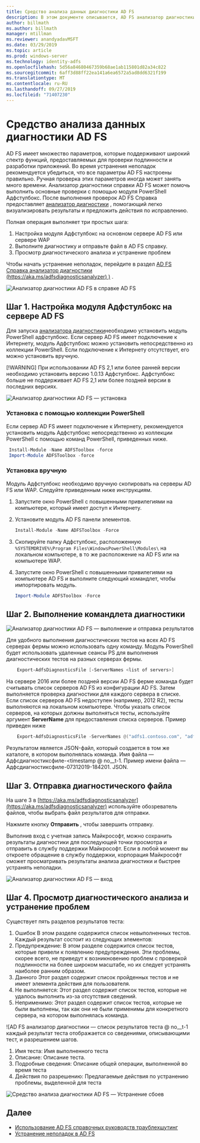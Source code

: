 ```yaml
---
title: Средство анализа данных диагностики AD FS
description: В этом документе описывается, AD FS анализатор диагностики справки и как он может выполнять основные проверки с помощью модуля AD FS диагностики PowerShell.
author: billmath
ms.author: billmath
manager: mtillman
ms.reviewer: anandyadavMSFT
ms.date: 03/29/2019
ms.topic: article
ms.prod: windows-server
ms.technology: identity-adfs
ms.openlocfilehash: 5d56a84680467359b68ae1ab115801d82a34c822
ms.sourcegitcommit: 6aff3d88ff22ea141a6ea6572a5ad8dd6321f199
ms.translationtype: MT
ms.contentlocale: ru-RU
ms.lasthandoff: 09/27/2019
ms.locfileid: "71407230"
---
```

# <a name="ad-fs-help-diagnostics-analyzer"></a>Средство анализа данных диагностики AD FS

AD FS имеет множество параметров, которые поддерживают широкий спектр функций, предоставляемых для проверки подлинности и разработки приложений. Во время устранения неполадок рекомендуется убедиться, что все параметры AD FS настроены правильно. Ручная проверка этих параметров иногда может занять много времени. Анализатор диагностики справки AD FS может помочь выполнить основные проверки с помощью модуля PowerShell Адфстулбокс. После выполнения проверок AD FS Справка предоставляет [анализатор диагностики](https://aka.ms/adfsdiagnosticsanalyzer) , помогающий легко визуализировать результаты и предложить действия по исправлению.

Полная операция выполняет три простых шага:

1. Настройка модуля Адфстулбокс на основном сервере AD FS или сервере WAP
2. Выполните диагностику и отправьте файл в AD FS справку.
3. Просмотр диагностического анализа и устранение проблем

Чтобы начать устранение неполадок, перейдите в раздел [AD FS Справка анализатор диагностики (https://aka.ms/adfsdiagnosticsanalyzer) )](https://aka.ms/adfsdiagnosticsanalyzer) .

![Анализатор диагностики AD FS в справке AD FS](media/ad-fs-diagonostics-analyzer/home.png)

## <a name="step-1-setup-the-adfstoolbox-module-on-ad-fs-server"></a>Шаг 1. Настройка модуля Адфстулбокс на сервере AD FS

Для запуска [анализатора диагностики](https://aka.ms/adfsdiagnosticsanalyzer)необходимо установить модуль PowerShell адфстулбокс. Если сервер AD FS имеет подключение к Интернету, модуль Адфстулбокс можно установить непосредственно из коллекции PowerShell. Если подключение к Интернету отсутствует, его можно установить вручную. 

[!WARNING]
При использовании AD FS 2,1 или более ранней версии необходимо установить версию 1.0.13 Адфстулбокс. Адфстулбокс больше не поддерживает AD FS 2,1 или более поздней версии в последних версиях.

![Анализатор диагностики AD FS — установка](media/ad-fs-diagonostics-analyzer/step1_v2.png)

### <a name="setup-using-powershell-gallery"></a>Установка с помощью коллекции PowerShell

Если сервер AD FS имеет подключение к Интернету, рекомендуется установить модуль Адфстулбокс непосредственно из коллекции PowerShell с помощью команд PowerShell, приведенных ниже.

   ```powershell
    Install-Module -Name ADFSToolbox -force
    Import-Module ADFSToolbox -force
   ```

### <a name="setup-manually"></a>Установка вручную

Модуль Адфстулбокс необходимо вручную скопировать на серверы AD FS или WAP. Следуйте приведенным ниже инструкциям.

1. Запустите окно PowerShell с повышенными привилегиями на компьютере, который имеет доступ к Интернету.
2. Установите модуль AD FS панели элементов.

    ```powershell
    Install-Module -Name ADFSToolbox -Force
    ```
3. Скопируйте папку Адфстулбокс, расположенную `%SYSTEMDRIVE%\Program Files\WindowsPowerShell\Modules\` на локальном компьютере, в то же расположение на AD FS или на компьютере WAP.

4. Запустите окно PowerShell с повышенными привилегиями на компьютере AD FS и выполните следующий командлет, чтобы импортировать модуль.

    ```powershell
    Import-Module ADFSToolbox -Force
    ```

## <a name="step-2-execute-the-diagnostics-cmdlet"></a>Шаг 2. Выполнение командлета диагностики

![Анализатор диагностики AD FS — выполнение и отправка результатов](media/ad-fs-diagonostics-analyzer/step2_v2.png)

Для удобного выполнения диагностических тестов на всех AD FS серверах фермы можно использовать одну команду. Модуль PowerShell будет использовать удаленные сеансы PS для выполнения диагностических тестов на разных серверах фермы.

```powershell
    Export-AdfsDiagnosticsFile [-ServerNames <list of servers>]
```

На сервере 2016 или более поздней версии AD FS ферме команда будет считывать список серверов AD FS из конфигурации AD FS. Затем выполняется проверка диагностики для каждого сервера в списке. Если список серверов AD FS недоступен (например, 2012 R2), тесты выполняются на локальном компьютере. Чтобы указать список серверов, на которых должны выполняться тесты, используйте аргумент **ServerName** для предоставления списка серверов. Пример приведен ниже

```powershell
    Export-AdfsDiagnosticsFile -ServerNames @("adfs1.contoso.com", "adfs2.contoso.com")
```

Результатом является JSON-файл, который создается в том же каталоге, в котором выполнялась команда. Имя файла — Адфсдиагностиксфиле-\<timestamp @ no__t-1. Пример имени файла — Адфсдиагностиксфиле-07312019-184201. JSON.

## <a name="step-3-upload-the-diagnostics-file"></a>Шаг 3. Отправка диагностического файла

На шаге 3 в [https://aka.ms/adfsdiagnosticsanalyzer](https://aka.ms/adfsdiagnosticsanalyzer) используйте обозреватель файлов, чтобы выбрать файл результатов для отправки.

Нажмите кнопку **Отправить** , чтобы завершить отправку.

Выполнив вход с учетная запись Майкрософт, можно сохранить результаты диагностики для последующей точки просмотра и отправить в службу поддержки Майкрософт. Если в любой момент вы откроете обращение в службу поддержки, корпорация Майкрософт сможет просматривать результаты анализа диагностики и быстрее устранять неполадки.

![Анализатор диагностики AD FS — вход](media/ad-fs-diagonostics-analyzer/sign_in_step.png)

## <a name="step-4-view-diagnostics-analysis-and-resolve-any-issues"></a>Шаг 4. Просмотр диагностического анализа и устранение проблем

Существует пять разделов результатов теста:

1. Ошибок В этом разделе содержится список невыполненных тестов. Каждый результат состоит из следующих элементов:
2. Предупреждение: В этом разделе содержится список тестов, которые привели к появлению предупреждения. Эти проблемы, скорее всего, не приведут к возникновению проблем с проверкой подлинности на более широком масштабе, но их следует устранять наиболее ранним образом.
3. Данного Этот раздел содержит список пройденных тестов и не имеет элемента действия для пользователя.
4. Не выполняется: Этот раздел содержит список тестов, которые не удалось выполнить из-за отсутствия сведений.
5. Неприменимо: Этот раздел содержит список тестов, которые не были выполнены, так как они не были применимы для конкретного сервера, на котором выполнялась команда.

![AD FS анализатор диагностики — список результатов теста @ no__t-1 каждый результат теста отображается со сведениями, описывающими тест, и разрешением шагов.

1. Имя теста: Имя выполненного теста
2. Описание: Описание теста.
3. Подробные сведения: Описание общей операции, выполненной во время теста
4. Действия по разрешению: Предлагаемые действия по устранению проблемы, выделенной для теста

![Средство анализа диагностики AD FS — Устранение сбоев](media/ad-fs-diagonostics-analyzer/step3b_v3.png)

## <a name="next"></a>Далее

- [Использование AD FS справочных руководств траублехшутинг](https://aka.ms/adfshelp/troubleshooting )
- [Устранение неполадок в AD FS](ad-fs-tshoot-overview.md)
